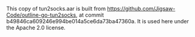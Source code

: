 This copy of tun2socks.aar is built from https://github.com/Jigsaw-Code/outline-go-tun2socks, at
commit b49846ca609246e994be014a5ce6da73ba47360a.  It is used here under the Apache 2.0 license.
